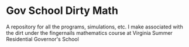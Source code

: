 # Gov School Dirty Math
A repository for all the programs, simulations, etc. I make associated with the dirt under the fingernails mathematics course at Virginia Summer Residential Governor's School
